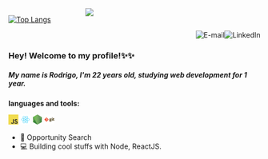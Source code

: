 
<img align="right" src="https://www.mobinius.com/wp-content/uploads/2020/04/Reactjs-banner-img.png" width="350"/>

[![Top Langs](https://github-readme-stats.vercel.app/api/top-langs/?username=rodrdev&layout=compact&text_color=daf7dc&bg_color=151515)](https://github.com/rodrdev)


<a href="https://www.linkedin.com/in/rodrdev/">
<img align="right" alt="LinkedIn" src="https://img.shields.io/badge/-Rodrigo%20Ribeiro-blue"/>
</a>

<a href="mailto:rodrigors.dev@gmail.com">
<img align="right" alt="E-mail" src="https://img.shields.io/badge/-How%20to%20reach%20me-red"/>
</a>

<br/>

### Hey! Welcome to my profile!✨✨

##### My name is Rodrigo, I'm 22 years old, studying web development for 1 year.

**languages and tools:**  

<code><img height="20" src="https://raw.githubusercontent.com/github/explore/80688e429a7d4ef2fca1e82350fe8e3517d3494d/topics/javascript/javascript.png"></code>
<code><img height="20" src="https://raw.githubusercontent.com/github/explore/80688e429a7d4ef2fca1e82350fe8e3517d3494d/topics/react/react.png"></code>
<code><img height="20" src="https://raw.githubusercontent.com/github/explore/80688e429a7d4ef2fca1e82350fe8e3517d3494d/topics/nodejs/nodejs.png"></code>
<code><img height="20" src="https://raw.githubusercontent.com/github/explore/80688e429a7d4ef2fca1e82350fe8e3517d3494d/topics/git/git.png"></code>

- 🚀 Opportunity Search
- 💻 Building cool stuffs with Node, ReactJS. 
